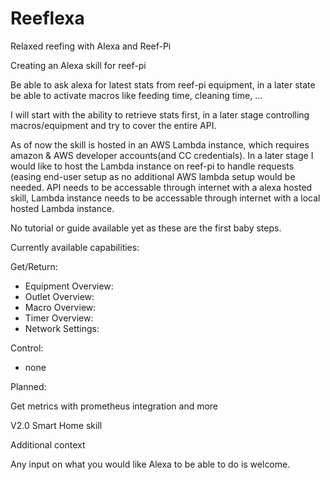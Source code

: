 # Reeflexa
Relaxed reefing with Alexa and Reef-Pi

Creating an Alexa skill for reef-pi

Be able to ask alexa for latest stats from reef-pi equipment, in a later state be able to activate macros like feeding time, cleaning time, ...

I will start with the ability to retrieve stats first, in a later stage controlling macros/equipment and try to cover the entire API.

As of now the skill is hosted in an AWS Lambda instance, which requires amazon & AWS developer accounts(and CC credentials).
In a later stage I would like to host the Lambda instance on reef-pi to handle requests (easing end-user setup as no additional AWS lambda setup would be needed. 
API needs to be accessable through internet with a alexa hosted skill, Lambda instance needs to be accessable through internet with a local hosted Lambda instance.

No tutorial or guide available yet as these are the first baby steps.


Currently available capabilities:

Get/Return:
- Equipment Overview: 
- Outlet Overview:
- Macro Overview:
- Timer Overview:
- Network Settings:


Control:
- none

Planned:

Get metrics with prometheus integration and more


V2.0
Smart Home skill

Additional context

Any input on what you would like Alexa to be able to do is welcome.
